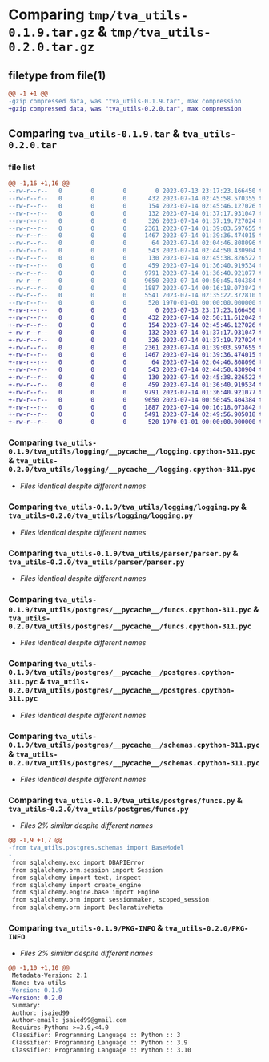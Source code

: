 # Comparing `tmp/tva_utils-0.1.9.tar.gz` & `tmp/tva_utils-0.2.0.tar.gz`

## filetype from file(1)

```diff
@@ -1 +1 @@
-gzip compressed data, was "tva_utils-0.1.9.tar", max compression
+gzip compressed data, was "tva_utils-0.2.0.tar", max compression
```

## Comparing `tva_utils-0.1.9.tar` & `tva_utils-0.2.0.tar`

### file list

```diff
@@ -1,16 +1,16 @@
--rw-r--r--   0        0        0        0 2023-07-13 23:17:23.166450 tva_utils-0.1.9/README.md
--rw-r--r--   0        0        0      432 2023-07-14 02:45:58.570355 tva_utils-0.1.9/pyproject.toml
--rw-r--r--   0        0        0      154 2023-07-14 02:45:46.127026 tva_utils-0.1.9/tva_utils/__init__.py
--rw-r--r--   0        0        0      132 2023-07-14 01:37:17.931047 tva_utils-0.1.9/tva_utils/logging/__init__.py
--rw-r--r--   0        0        0      326 2023-07-14 01:37:19.727024 tva_utils-0.1.9/tva_utils/logging/__pycache__/__init__.cpython-311.pyc
--rw-r--r--   0        0        0     2361 2023-07-14 01:39:03.597655 tva_utils-0.1.9/tva_utils/logging/__pycache__/logging.cpython-311.pyc
--rw-r--r--   0        0        0     1467 2023-07-14 01:39:36.474015 tva_utils-0.1.9/tva_utils/logging/logging.py
--rw-r--r--   0        0        0       64 2023-07-14 02:04:46.808096 tva_utils-0.1.9/tva_utils/parser/__init__.py
--rw-r--r--   0        0        0      543 2023-07-14 02:44:50.430904 tva_utils-0.1.9/tva_utils/parser/parser.py
--rw-r--r--   0        0        0      130 2023-07-14 02:45:38.826522 tva_utils-0.1.9/tva_utils/postgres/__init__.py
--rw-r--r--   0        0        0      459 2023-07-14 01:36:40.919534 tva_utils-0.1.9/tva_utils/postgres/__pycache__/__init__.cpython-311.pyc
--rw-r--r--   0        0        0     9791 2023-07-14 01:36:40.921077 tva_utils-0.1.9/tva_utils/postgres/__pycache__/funcs.cpython-311.pyc
--rw-r--r--   0        0        0     9650 2023-07-14 00:50:45.404384 tva_utils-0.1.9/tva_utils/postgres/__pycache__/postgres.cpython-311.pyc
--rw-r--r--   0        0        0     1887 2023-07-14 00:16:18.073842 tva_utils-0.1.9/tva_utils/postgres/__pycache__/schemas.cpython-311.pyc
--rw-r--r--   0        0        0     5541 2023-07-14 02:35:22.372810 tva_utils-0.1.9/tva_utils/postgres/funcs.py
--rw-r--r--   0        0        0      520 1970-01-01 00:00:00.000000 tva_utils-0.1.9/PKG-INFO
+-rw-r--r--   0        0        0        0 2023-07-13 23:17:23.166450 tva_utils-0.2.0/README.md
+-rw-r--r--   0        0        0      432 2023-07-14 02:50:11.612042 tva_utils-0.2.0/pyproject.toml
+-rw-r--r--   0        0        0      154 2023-07-14 02:45:46.127026 tva_utils-0.2.0/tva_utils/__init__.py
+-rw-r--r--   0        0        0      132 2023-07-14 01:37:17.931047 tva_utils-0.2.0/tva_utils/logging/__init__.py
+-rw-r--r--   0        0        0      326 2023-07-14 01:37:19.727024 tva_utils-0.2.0/tva_utils/logging/__pycache__/__init__.cpython-311.pyc
+-rw-r--r--   0        0        0     2361 2023-07-14 01:39:03.597655 tva_utils-0.2.0/tva_utils/logging/__pycache__/logging.cpython-311.pyc
+-rw-r--r--   0        0        0     1467 2023-07-14 01:39:36.474015 tva_utils-0.2.0/tva_utils/logging/logging.py
+-rw-r--r--   0        0        0       64 2023-07-14 02:04:46.808096 tva_utils-0.2.0/tva_utils/parser/__init__.py
+-rw-r--r--   0        0        0      543 2023-07-14 02:44:50.430904 tva_utils-0.2.0/tva_utils/parser/parser.py
+-rw-r--r--   0        0        0      130 2023-07-14 02:45:38.826522 tva_utils-0.2.0/tva_utils/postgres/__init__.py
+-rw-r--r--   0        0        0      459 2023-07-14 01:36:40.919534 tva_utils-0.2.0/tva_utils/postgres/__pycache__/__init__.cpython-311.pyc
+-rw-r--r--   0        0        0     9791 2023-07-14 01:36:40.921077 tva_utils-0.2.0/tva_utils/postgres/__pycache__/funcs.cpython-311.pyc
+-rw-r--r--   0        0        0     9650 2023-07-14 00:50:45.404384 tva_utils-0.2.0/tva_utils/postgres/__pycache__/postgres.cpython-311.pyc
+-rw-r--r--   0        0        0     1887 2023-07-14 00:16:18.073842 tva_utils-0.2.0/tva_utils/postgres/__pycache__/schemas.cpython-311.pyc
+-rw-r--r--   0        0        0     5491 2023-07-14 02:49:56.905018 tva_utils-0.2.0/tva_utils/postgres/funcs.py
+-rw-r--r--   0        0        0      520 1970-01-01 00:00:00.000000 tva_utils-0.2.0/PKG-INFO
```

### Comparing `tva_utils-0.1.9/tva_utils/logging/__pycache__/logging.cpython-311.pyc` & `tva_utils-0.2.0/tva_utils/logging/__pycache__/logging.cpython-311.pyc`

 * *Files identical despite different names*

### Comparing `tva_utils-0.1.9/tva_utils/logging/logging.py` & `tva_utils-0.2.0/tva_utils/logging/logging.py`

 * *Files identical despite different names*

### Comparing `tva_utils-0.1.9/tva_utils/parser/parser.py` & `tva_utils-0.2.0/tva_utils/parser/parser.py`

 * *Files identical despite different names*

### Comparing `tva_utils-0.1.9/tva_utils/postgres/__pycache__/funcs.cpython-311.pyc` & `tva_utils-0.2.0/tva_utils/postgres/__pycache__/funcs.cpython-311.pyc`

 * *Files identical despite different names*

### Comparing `tva_utils-0.1.9/tva_utils/postgres/__pycache__/postgres.cpython-311.pyc` & `tva_utils-0.2.0/tva_utils/postgres/__pycache__/postgres.cpython-311.pyc`

 * *Files identical despite different names*

### Comparing `tva_utils-0.1.9/tva_utils/postgres/__pycache__/schemas.cpython-311.pyc` & `tva_utils-0.2.0/tva_utils/postgres/__pycache__/schemas.cpython-311.pyc`

 * *Files identical despite different names*

### Comparing `tva_utils-0.1.9/tva_utils/postgres/funcs.py` & `tva_utils-0.2.0/tva_utils/postgres/funcs.py`

 * *Files 2% similar despite different names*

```diff
@@ -1,9 +1,7 @@
-from tva_utils.postgres.schemas import BaseModel
-
 from sqlalchemy.exc import DBAPIError
 from sqlalchemy.orm.session import Session
 from sqlalchemy import text, inspect
 from sqlalchemy import create_engine
 from sqlalchemy.engine.base import Engine
 from sqlalchemy.orm import sessionmaker, scoped_session
 from sqlalchemy.orm import DeclarativeMeta
```

### Comparing `tva_utils-0.1.9/PKG-INFO` & `tva_utils-0.2.0/PKG-INFO`

 * *Files 2% similar despite different names*

```diff
@@ -1,10 +1,10 @@
 Metadata-Version: 2.1
 Name: tva-utils
-Version: 0.1.9
+Version: 0.2.0
 Summary: 
 Author: jsaied99
 Author-email: jsaied99@gmail.com
 Requires-Python: >=3.9,<4.0
 Classifier: Programming Language :: Python :: 3
 Classifier: Programming Language :: Python :: 3.9
 Classifier: Programming Language :: Python :: 3.10
```

